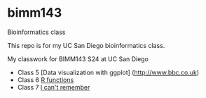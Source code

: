 # bimm143
Bioinformatics class

This repo is for my UC San Diego bioinformatics class.

My classwork for BIMM143 S24 at UC San Diego

- Class 5 [Data visualization with ggplot] (http://www.bbc.co.uk)
- Class 6 [R functions]()
- Class 7 [I can't remember]()

